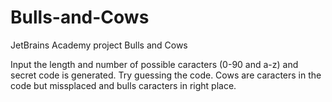 # Bulls-and-Cows
JetBrains Academy project Bulls and Cows

Input the length and number of possible caracters (0-90 and a-z) and secret code is generated. Try guessing the code. Cows are caracters in the code but missplaced and bulls caracters in right place.
